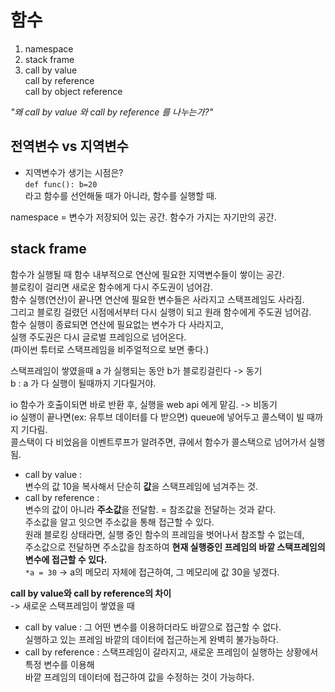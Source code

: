 # 함수  

1. namespace  
2. stack frame  
3.  call by value  
    call by reference  
    call by object reference  

*"왜 call by value 와 call by reference 를 나누는가?"*  

## 전역변수 vs 지역변수  

- 지역변수가 생기는 시점은?  
`def func(): b=20`  
라고 함수를 선언해둘 때가 아니라, 함수를 실행할 때.  

namespace = 변수가 저장되어 있는 공간. 함수가 가지는 자기만의 공간.  

## stack frame  

함수가 실행될 때 함수 내부적으로 연산에 필요한 지역변수들이 쌓이는 공간.  
블로킹이 걸리면 새로운 함수에게 다시 주도권이 넘어감.  
함수 실행(연산)이 끝나면 연산에 필요한 변수들은 사라지고 스택프레임도 사라짐.  
그리고 블로킹 걸렸던 시점에서부터 다시 실행이 되고 원래 함수에게 주도권 넘어감.  
함수 실행이 종료되면 연산에 필요없는 변수가 다 사라지고,  
실행 주도권은 다시 글로벌 프레임으로 넘어온다.  
(파이썬 튜터로 스택프레임을 비주얼적으로 보면 좋다.)  

스택프레임이 쌓였을때 a 가 실행되는 동안 b가 블로킹걸린다 -> 동기  
b : a 가 다 실행이 될때까지 기다릴거야.  

io 함수가 호출이되면 바로 반환 후, 실행을 web api 에게 맡김. -> 비동기  
io 실행이 끝나면(ex: 유투브 데이터를 다 받으면) queue에 넣어두고 콜스택이 빌 때까지 기다림.  
콜스택이 다 비었음을 이벤트루프가 알려주면, 큐에서 함수가 콜스택으로 넘어가서 실행됨.  

- call by value :  
    변수의 값 10을 복사해서 단순히 **값**을 스택프레임에 넘겨주는 것.  
- call by reference :  
    변수의 값이 아니라 **주소값**을 전달함. = 참조값을 전달하는 것과 같다.  
    주소값을 알고 잇으면 주소값을 통해 접근할 수 있다.  
    원래 블로킹 상태라면, 실행 중인 함수의 프레임을 벗어나서 참조할 수 없는데,  
    주소값으로 전달하면 주소값을 참조하여 **현재 실행중인 프레임의 바깥 스택프레임의 변수에 접근할 수 있다.**  
    `*a = 30` -> a의 메모리 자체에 접근하여, 그 메모리에 값 30을 넣겠다.  

**call by value와 call by reference의 차이**  
-> 새로운 스택프레임이 쌓였을 때  
- call by value : 그 어떤 변수를 이용하더라도 바깥으로 접근할 수 없다.  
실행하고 있는 프레임 바깥의 데이터에 접근하는게 완벽히 불가능하다.  
- call by reference : 스택프레임이 갈라지고, 새로운 프레임이 실행하는 상황에서 특정 변수를 이용해  
바깥 프레임의 데이터에 접근하여 값을 수정하는 것이 가능하다.  